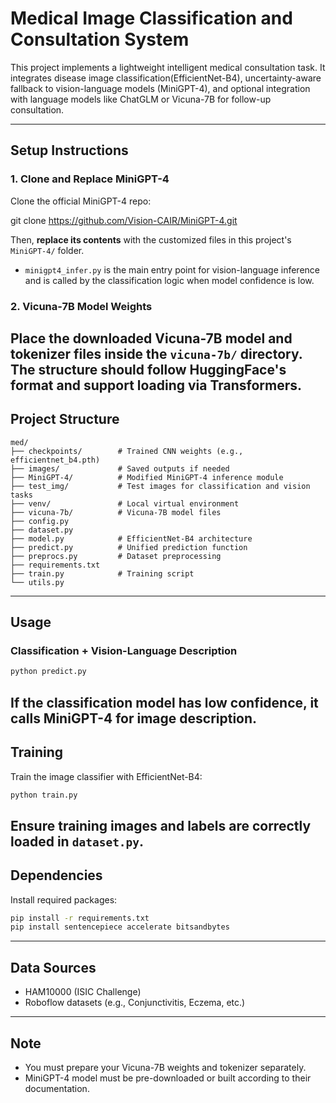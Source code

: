 # Medical Image Classification and Consultation System

This project implements a lightweight intelligent medical consultation task. It integrates disease image classification(EfficientNet-B4), uncertainty-aware fallback to vision-language models (MiniGPT-4), and optional integration with language models like ChatGLM or Vicuna-7B for follow-up consultation.

---

##  Setup Instructions

### 1. Clone and Replace MiniGPT-4

Clone the official MiniGPT-4 repo:

git clone https://github.com/Vision-CAIR/MiniGPT-4.git


Then, **replace its contents** with the customized files in this project's `MiniGPT-4/` folder.

- `minigpt4_infer.py` is the main entry point for vision-language inference and is called by the classification logic when model confidence is low.

### 2. Vicuna-7B Model Weights

Place the downloaded **Vicuna-7B model and tokenizer files** inside the `vicuna-7b/` directory. The structure should follow HuggingFace's format and support loading via Transformers.
---

## Project Structure
```
med/
├── checkpoints/        # Trained CNN weights (e.g., efficientnet_b4.pth)
├── images/             # Saved outputs if needed
├── MiniGPT-4/          # Modified MiniGPT-4 inference module
├── test_img/           # Test images for classification and vision tasks
├── venv/               # Local virtual environment
├── vicuna-7b/          # Vicuna-7B model files
├── config.py
├── dataset.py
├── model.py            # EfficientNet-B4 architecture
├── predict.py          # Unified prediction function
├── preprocs.py         # Dataset preprocessing
├── requirements.txt
├── train.py            # Training script
└── utils.py
```
---

##  Usage

### Classification + Vision-Language Description
```bash
python predict.py
```
If the classification model has low confidence, it calls MiniGPT-4 for image description.
---

##  Training

Train the image classifier with EfficientNet-B4:
```bash
python train.py
```
Ensure training images and labels are correctly loaded in `dataset.py`.
---

##  Dependencies

Install required packages:

```bash
pip install -r requirements.txt
pip install sentencepiece accelerate bitsandbytes
```
---

##  Data Sources

- HAM10000 (ISIC Challenge)
- Roboflow datasets (e.g., Conjunctivitis, Eczema, etc.)
---

##  Note

- You must prepare your Vicuna-7B weights and tokenizer separately.
- MiniGPT-4 model must be pre-downloaded or built according to their documentation.
